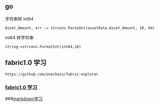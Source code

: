 ## go
字符串转 int64

```
Asset_Amount, err := strconv.ParseInt(assetData.Asset_Amount, 10, 64)
```
int64 转字符串

```
string:=strconv.FormatInt(int64,10) 

```


## fabric1.0 学习

```
https://github.com/onechain/fabric-explorer
```


### [fabric1.0 学习](https://github.com/onechain/fabric-explorer)

###[markdown学习](https://www.zybuluo.com/mdeditor)




